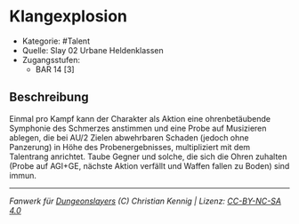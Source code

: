 <!---
Dies ist ein Fanwerk für DUNGEONSLAYERS (C) von Christian Kennig

Quellen:      [Slay 02 Urbane Heldenklassen](https://www.f-space.de/ds4/downloads.html)
              [Talentbeschreibungen](https://www.f-space.de/ds4/tools-talentcards.html)
License:      [CC-BY-NC-SA 4.0](https://creativecommons.org/licenses/by-nc-sa/4.0/deed.de)
Richtlinien:  [Fanwerkrichtlinien](https://www.dungeonslayers.net/fanwerk-richtlinien/)
Autor:        Zauberlehrling
-->

  
# Klangexplosion  
- Kategorie: #Talent  
- Quelle: Slay 02 Urbane Heldenklassen  
- Zugangsstufen:  
  - BAR 14 [3]  

## Beschreibung  
Einmal pro Kampf kann der Charakter als Aktion eine ohrenbetäubende Symphonie des Schmerzes anstimmen und eine Probe auf Musizieren ablegen, die bei AU/2 Zielen abwehrbaren Schaden (jedoch ohne Panzerung) in Höhe des Probenergebnisses, multipliziert mit dem Talentrang anrichtet. Taube Gegner und solche, die sich die Ohren zuhalten (Probe auf AGI+GE, nächste Aktion verfällt und Waffen fallen zu Boden) sind immun.


___  
*Fanwerk für [Dungeonslayers](https://www.dungeonslayers.net/) (C) Christian Kennig | Lizenz: [CC-BY-NC-SA 4.0](https://creativecommons.org/licenses/by-nc-sa/4.0/deed.de)*  